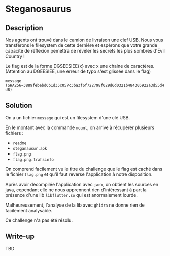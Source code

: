 
# Steganosaurus

## Description

Nos agents ont trouvé dans le camion de livraison une clef USB. Nous vous transférons le filesystem de cette dernière et espérons que votre grande capacité de réflexion pemettra de révéler les secrets les plus sombres d'Evil Country !

Le flag est de la forme DGSEESIEE{x} avec x une chaine de caractères. (Attention au DGEESIEE, une erreur de typo s'est glissée dans le flag)

`message (SHA256=3889febebd6b1d35c057c3ba3f6f722798f029d6d0321b484305922a3d55d4d8)`

## Solution

On a un fichier `message` qui est un filesystem d'une clé USB.

En le montant avec la commande `mount`, on arrive à récupérer plusieurs fichiers :
- `readme`
- `steganausur.apk`
- `flag.png`
- `flag.png.trahsinfo`

On comprend facilement vu le titre du challenge que le flag est caché dans le fichier `flag.png` et qu'il faut reverse l'application à notre disposition.

Après avoir décompilée l'application avec `jadx`, on obtient les sources en java, cependant elle ne nous apprennent rien d'intéressant à part la présence d'une lib `libflutter.so` qui est anormalement lourde.

Malheureusement, l'analyse de la lib avec `ghidra` ne donne rien de facilement analysable.

Ce challenge n'a pas été résolu.

## Write-up

TBD


